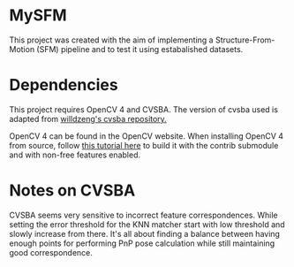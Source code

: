 # MySFM
This project was created with the aim of implementing a Structure-From-Motion (SFM) pipeline and to test it using estabalished datasets.

# Dependencies
This project requires OpenCV 4 and CVSBA. The version of cvsba used is adapted from [willdzeng's cvsba repository.](https://github.com/willdzeng/cvsba)

OpenCV 4 can be found in the OpenCV website. When installing OpenCV 4 from source, follow [this tutorial here](https://docs.opencv.org/4.x/db/d05/tutorial_config_reference.html) to build it with the contrib submodule and with non-free features enabled.

# Notes on CVSBA
CVSBA seems very sensitive to incorrect feature correspondences. While setting the error threshold for the KNN matcher start with low threshold and slowly increase from there. It's all about finding a balance between having enough points for performing PnP pose calculation while still maintaining good correspondence.
